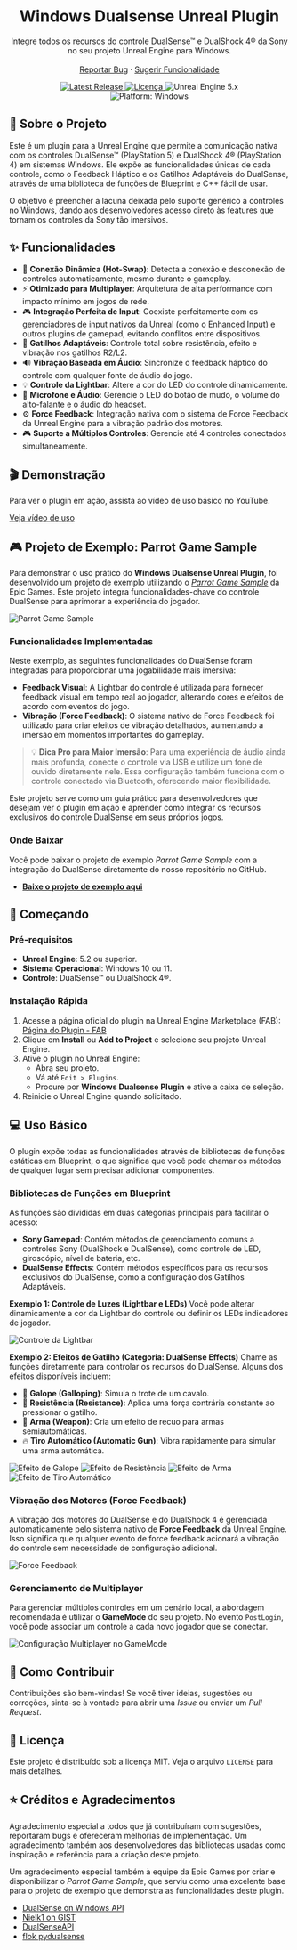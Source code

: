 <h1 align="center">Windows Dualsense Unreal Plugin</h1>

<p align="center">
Integre todos os recursos do controle DualSense™ e DualShock 4® da Sony no seu projeto Unreal Engine para Windows.
<br />
<br />
<a href="https://github.com/rafaelvaloto/WindowsDualsenseUnreal/issues">Reportar Bug</a>
·
<a href="https://github.com/rafaelvaloto/WindowsDualsenseUnreal/issues">Sugerir Funcionalidade</a>
</p>

<p align="center">
<a href="https://github.com/rafaelvaloto/WindowsDualsenseUnreal/releases">
<img src="https://img.shields.io/github/v/release/rafaelvaloto/WindowsDualsenseUnreal?style=for-the-badge&logo=github" alt="Latest Release">
</a>
<a href="https://github.com/rafaelvaloto/WindowsDualsenseUnreal/blob/main/LICENSE">
<img src="https://img.shields.io/github/license/rafaelvaloto/WindowsDualsenseUnreal?style=for-the-badge" alt="Licença">
</a>
<img src="https://img.shields.io/badge/Unreal%20Engine-5.2+-blue?style=for-the-badge&logo=unrealengine" alt="Unreal Engine 5.x"><br/>
<img src="https://img.shields.io/badge/Platform-Windows-blue?style=for-the-badge&logo=windows" alt="Platform: Windows">
</p>

## 📖 Sobre o Projeto

Este é um plugin para a Unreal Engine que permite a comunicação nativa com os controles DualSense™ (PlayStation 5) e DualShock 4® (PlayStation 4) em sistemas Windows. Ele expõe as funcionalidades únicas de cada controle, como o Feedback Háptico e os Gatilhos Adaptáveis do DualSense, através de uma biblioteca de funções de Blueprint e C++ fácil de usar.

O objetivo é preencher a lacuna deixada pelo suporte genérico a controles no Windows, dando aos desenvolvedores acesso direto às features que tornam os controles da Sony tão imersivos.

## ✨ Funcionalidades

* 🔌 **Conexão Dinâmica (Hot-Swap)**: Detecta a conexão e desconexão de controles automaticamente, mesmo durante o gameplay.
* ⚡ **Otimizado para Multiplayer**: Arquitetura de alta performance com impacto mínimo em jogos de rede.
* 🎮 **Integração Perfeita de Input**: Coexiste perfeitamente com os gerenciadores de input nativos da Unreal (como o Enhanced Input) e outros plugins de gamepad, evitando conflitos entre dispositivos.
* 🎯 **Gatilhos Adaptáveis**: Controle total sobre resistência, efeito e vibração nos gatilhos R2/L2.
* 🔊 **Vibração Baseada em Áudio**: Sincronize o feedback háptico do controle com qualquer fonte de áudio do jogo.
* 💡 **Controle da Lightbar**: Altere a cor do LED do controle dinamicamente.
* 🎤 **Microfone e Áudio**: Gerencie o LED do botão de mudo, o volume do alto-falante e o áudio do headset.
* ⚙️ **Force Feedback**: Integração nativa com o sistema de Force Feedback da Unreal Engine para a vibração padrão dos motores.
* 🎮 **Suporte a Múltiplos Controles**: Gerencie até 4 controles conectados simultaneamente.

## 🎬 Demonstração

Para ver o plugin em ação, assista ao vídeo de uso básico no YouTube.

[Veja vídeo de uso](https://www.youtube.com/watch?v=GrCa5s6acmo)

## 🎮 Projeto de Exemplo: Parrot Game Sample

Para demonstrar o uso prático do **Windows Dualsense Unreal Plugin**, foi desenvolvido um projeto de exemplo utilizando o [*Parrot Game Sample*](https://dev.epicgames.com/documentation/pt-br/unreal-engine/parrot-game-sample-for-unreal-engine) da Epic Games. Este projeto integra funcionalidades-chave do controle DualSense para aprimorar a experiência do jogador.

![Parrot Game Sample](Images/parrot-game-sample-banner.jpg)

### Funcionalidades Implementadas

Neste exemplo, as seguintes funcionalidades do DualSense foram integradas para proporcionar uma jogabilidade mais imersiva:

* **Feedback Visual**: A Lightbar do controle é utilizada para fornecer feedback visual em tempo real ao jogador, alterando cores e efeitos de acordo com eventos do jogo.
* **Vibração (Force Feedback)**: O sistema nativo de Force Feedback foi utilizado para criar efeitos de vibração detalhados, aumentando a imersão em momentos importantes do gameplay.

> 💡 **Dica Pro para Maior Imersão**: Para uma experiência de áudio ainda mais profunda, conecte o controle via USB e utilize um fone de ouvido diretamente nele. Essa configuração também funciona com o controle conectado via Bluetooth, oferecendo maior flexibilidade.

Este projeto serve como um guia prático para desenvolvedores que desejam ver o plugin em ação e aprender como integrar os recursos exclusivos do controle DualSense em seus próprios jogos.

### Onde Baixar

Você pode baixar o projeto de exemplo *Parrot Game Sample* com a integração do DualSense diretamente do nosso repositório no GitHub.

- [**Baixe o projeto de exemplo aqui**](https://drive.google.com/file/d/198Dko7ZwIX1vz9jw7RtYp4arY9Qp5bJ4/view?usp=drive_link)


## 🚀 Começando

### Pré-requisitos
* **Unreal Engine**: 5.2 ou superior.
* **Sistema Operacional**: Windows 10 ou 11.
* **Controle**: DualSense™ ou DualShock 4®.

### Instalação Rápida
1.  Acesse a página oficial do plugin na Unreal Engine Marketplace (FAB): [Página do Plugin - FAB](https://www.fab.com/listings/e77a8f1d-8bbe-4673-a5ae-7f222c8c0960)
2.  Clique em **Install** ou **Add to Project** e selecione seu projeto Unreal Engine.
3.  Ative o plugin no Unreal Engine:
    * Abra seu projeto.
    * Vá até `Edit > Plugins`.
    * Procure por **Windows Dualsense Plugin** e ative a caixa de seleção.
4.  Reinicie o Unreal Engine quando solicitado.

## 💻 Uso Básico

O plugin expõe todas as funcionalidades através de bibliotecas de funções estáticas em Blueprint, o que significa que você pode chamar os métodos de qualquer lugar sem precisar adicionar componentes.

### Bibliotecas de Funções em Blueprint
As funções são divididas em duas categorias principais para facilitar o acesso:

* **Sony Gamepad**: Contém métodos de gerenciamento comuns a controles Sony (DualShock e DualSense), como controle de LED, giroscópio, nível de bateria, etc.
* **DualSense Effects**: Contém métodos específicos para os recursos exclusivos do DualSense, como a configuração dos Gatilhos Adaptáveis.

**Exemplo 1: Controle de Luzes (Lightbar e LEDs)**
Você pode alterar dinamicamente a cor da Lightbar do controle ou definir os LEDs indicadores de jogador.

![Controle da Lightbar](Images/Lightbar.png)

**Exemplo 2: Efeitos de Gatilho (Categoria: DualSense Effects)**
Chame as funções diretamente para controlar os recursos do DualSense. Alguns dos efeitos disponíveis incluem:

* 🐎 **Galope (Galloping)**: Simula o trote de um cavalo.
* 💪 **Resistência (Resistance)**: Aplica uma força contrária constante ao pressionar o gatilho.
* 🔫 **Arma (Weapon)**: Cria um efeito de recuo para armas semiautomáticas.
* 🔥 **Tiro Automático (Automatic Gun)**: Vibra rapidamente para simular uma arma automática.

![Efeito de Galope](Images/Galloping.png)
![Efeito de Resistência](Images/Resistance.png)
![Efeito de Arma](Images/Weapon.png)
![Efeito de Tiro Automático](Images/AutomaticGun.png)

### Vibração dos Motores (Force Feedback)
A vibração dos motores do DualSense e do DualShock 4 é gerenciada automaticamente pelo sistema nativo de **Force Feedback** da Unreal Engine. Isso significa que qualquer evento de force feedback acionará a vibração do controle sem necessidade de configuração adicional.

![Force Feedback](Images/VibrationFF.png)

### Gerenciamento de Multiplayer
Para gerenciar múltiplos controles em um cenário local, a abordagem recomendada é utilizar o **GameMode** do seu projeto. No evento `PostLogin`, você pode associar um controle a cada novo jogador que se conectar.

![Configuração Multiplayer no GameMode](Images/Multiplayer.png)

## 🤝 Como Contribuir

Contribuições são bem-vindas! Se você tiver ideias, sugestões ou correções, sinta-se à vontade para abrir uma *Issue* ou enviar um *Pull Request*.

## 📄 Licença

Este projeto é distribuído sob a licença MIT. Veja o arquivo `LICENSE` para mais detalhes.

## ⭐ Créditos e Agradecimentos

Agradecimento especial a todos que já contribuíram com sugestões, reportaram bugs e ofereceram melhorias de implementação. Um agradecimento também aos desenvolvedores das bibliotecas usadas como inspiração e referência para a criação deste projeto.

Um agradecimento especial também à equipe da Epic Games por criar e disponibilizar o *Parrot Game Sample*, que serviu como uma excelente base para o projeto de exemplo que demonstra as funcionalidades deste plugin.

* [DualSense on Windows API](https://github.com/Ohjurot/DualSense-Windows)
* [Nielk1 on GIST](https://gist.github.com/Nielk1/6d54cc2c00d2201ccb8c2720ad7538db)
* [DualSenseAPI](https://github.com/BadMagic100/DualSenseAPI/tree/master)
* [flok pydualsense](https://github.com/flok/pydualsense)